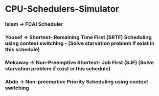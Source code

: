 # CPU-Schedulers-Simulator
<h3>Islam -> FCAI Scheduler </h3>
<h3>Yousef -> Shortest- Remaining Time First (SRTF) Scheduling using context switching -
(Solve starvation problem if exist in this schedule) </h3>
<h3>Mekaway -> Non-Preemptive Shortest- Job First (SJF)
(Solve starvation problem if exist in this schedule) </h3>
<h3>Abdo -> Non-preemptive Priority Scheduling using context switching </h3>

